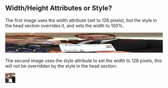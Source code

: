 <!DOCTYPE html>
<html>
<head>
<style>
/* This style sets the width of all images to 100%: */
img {
  width: 100%;
}
</style>
</head>
<body>

<h2>Width/Height Attributes or Style?</h2>

<p>The first image uses the width attribute (set to 128 pixels), but the style in the head section overrides it, and sets the width to 100%.</p>

<img src="pic5.jpg" alt="HTML5 Icon" width="64" height="64">

<p>The second image uses the style attribute to set the width to 128 pixels, this will not be overridden by the style in the head section:</p>

<img src="pic5.jpg" alt="HTML5 Icon" style="width:32px;height:32px;">

</body>
</html>

